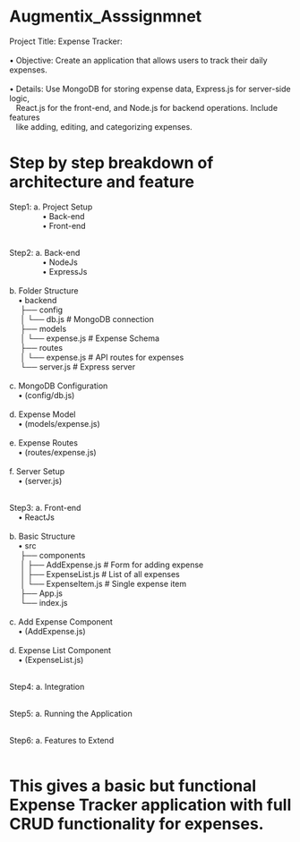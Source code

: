 # Augmentix_Asssignmnet

Project Title: Expense Tracker:<br><br>
                • Objective: Create an application that allows users to track their daily expenses. <br><br>
                • Details: Use MongoDB for storing expense data, Express.js for server-side logic, <br>
                &nbsp;&nbsp; React.js for the front-end, and Node.js for backend operations. Include features <br>
                &nbsp;&nbsp;  like adding, editing, and categorizing expenses. <br>

# Step by step breakdown of architecture and feature

Step1: a. Project Setup<br>
        &nbsp;&nbsp;&nbsp;&nbsp;&nbsp;&nbsp;&nbsp;&nbsp;&nbsp;&nbsp;&nbsp;&nbsp;&nbsp;&nbsp;&nbsp;• Back-end<br>
        &nbsp;&nbsp;&nbsp;&nbsp;&nbsp;&nbsp;&nbsp;&nbsp;&nbsp;&nbsp;&nbsp;&nbsp;&nbsp;&nbsp;&nbsp;• Front-end<br><br>

Step2: a. Back-end <br>
        &nbsp;&nbsp;&nbsp;&nbsp;&nbsp;&nbsp;&nbsp;&nbsp;&nbsp;&nbsp;&nbsp;&nbsp;&nbsp;&nbsp;&nbsp;• NodeJs<br>
        &nbsp;&nbsp;&nbsp;&nbsp;&nbsp;&nbsp;&nbsp;&nbsp;&nbsp;&nbsp;&nbsp;&nbsp;&nbsp;&nbsp;&nbsp;• ExpressJs<br><br>
       b. Folder Structure<br>
        &nbsp;&nbsp;&nbsp;&nbsp;• backend<br>
         &nbsp;&nbsp;&nbsp;&nbsp; ├── config<br>
         &nbsp;&nbsp;&nbsp;&nbsp; │   └── db.js        # MongoDB connection<br>
         &nbsp;&nbsp;&nbsp;&nbsp; ├── models<br>
         &nbsp;&nbsp;&nbsp;&nbsp; │   └── expense.js   # Expense Schema<br>
         &nbsp;&nbsp;&nbsp;&nbsp; ├── routes<br>
         &nbsp;&nbsp;&nbsp;&nbsp; │   └── expense.js   # API routes for expenses<br>
         &nbsp;&nbsp;&nbsp;&nbsp; └── server.js        # Express server<br><br>
       c. MongoDB Configuration <br>
        &nbsp;&nbsp;&nbsp;&nbsp;• (config/db.js)<br><br>
       d. Expense Model <br>
        &nbsp;&nbsp;&nbsp;&nbsp;• (models/expense.js)<br><br>
       e. Expense Routes<br>
        &nbsp;&nbsp;&nbsp;&nbsp;• (routes/expense.js)<br><br>
       f. Server Setup<br>
        &nbsp;&nbsp;&nbsp;&nbsp;• (server.js)<br><br>

Step3: a. Front-end<br>
        &nbsp;&nbsp;&nbsp;&nbsp;• ReactJs<br><br>
       b. Basic Structure<br>
        &nbsp;&nbsp;&nbsp;&nbsp;• src<br>
         &nbsp;&nbsp;&nbsp;&nbsp; ├── components<br>
         &nbsp;&nbsp;&nbsp;&nbsp; │   ├── AddExpense.js      # Form for adding expense<br>
         &nbsp;&nbsp;&nbsp;&nbsp; │   ├── ExpenseList.js     # List of all expenses<br>
         &nbsp;&nbsp;&nbsp;&nbsp; │   └── ExpenseItem.js     # Single expense item<br>
         &nbsp;&nbsp;&nbsp;&nbsp; ├── App.js<br>
         &nbsp;&nbsp;&nbsp;&nbsp; └── index.js<br><br>
       c. Add Expense Component<br>
        &nbsp;&nbsp;&nbsp;&nbsp;• (AddExpense.js)<br><br>
       d. Expense List Component<br>
        &nbsp;&nbsp;&nbsp;&nbsp;• (ExpenseList.js)<br><br>

Step4: a. Integration<br><br>

Step5: a. Running the Application<br><br>

Step6: a. Features to Extend<br><br>


# This gives a basic but functional Expense Tracker application with full CRUD functionality for expenses.

      
      

